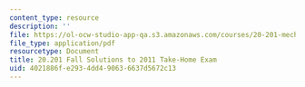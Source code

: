 ```yaml
---
content_type: resource
description: ''
file: https://ol-ocw-studio-app-qa.s3.amazonaws.com/courses/20-201-mechanisms-of-drug-actions-fall-2013/4021886fe2934dd490636637d5672c13_MIT20_201F13_2011Solutions.pdf
file_type: application/pdf
resourcetype: Document
title: 20.201 Fall Solutions to 2011 Take-Home Exam
uid: 4021886f-e293-4dd4-9063-6637d5672c13
---
```

